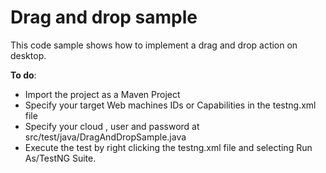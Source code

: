 # Drag and drop sample
This code sample shows how to implement a drag and drop action on desktop. 

**To do**:
- Import the project as a Maven Project
- Specify your target Web machines IDs or Capabilities in the testng.xml file
- Specify your cloud , user and password at src/test/java/DragAndDropSample.java
- Execute the test by right clicking the testng.xml file and selecting Run As/TestNG Suite.
